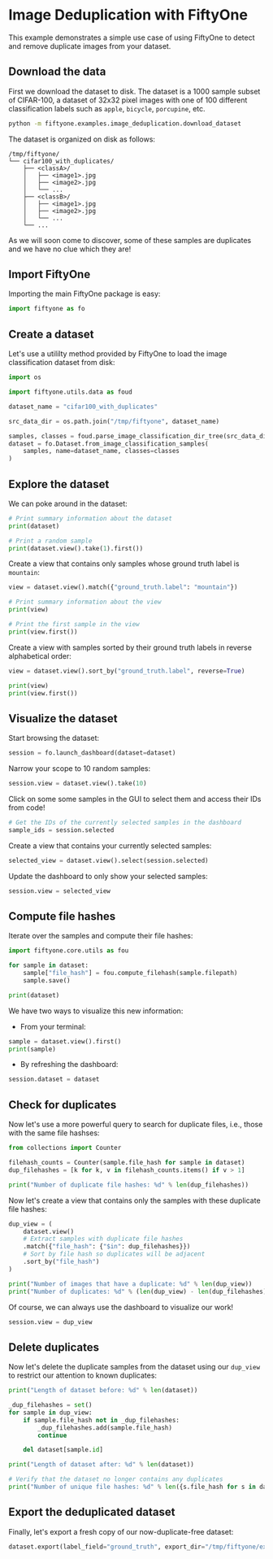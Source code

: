 # Image Deduplication with FiftyOne

This example demonstrates a simple use case of using FiftyOne to detect and
remove duplicate images from your dataset.

## Download the data

First we download the dataset to disk. The dataset is a 1000 sample subset of
CIFAR-100, a dataset of 32x32 pixel images with one of 100 different
classification labels such as `apple`, `bicycle`, `porcupine`, etc.

```bash
python -m fiftyone.examples.image_deduplication.download_dataset
```

The dataset is organized on disk as follows:

```
/tmp/fiftyone/
└── cifar100_with_duplicates/
    ├── <classA>/
    │   ├── <image1>.jpg
    │   ├── <image2>.jpg
    │   └── ...
    ├── <classB>/
    │   ├── <image1>.jpg
    │   ├── <image2>.jpg
    │   └── ...
    └── ...
```

As we will soon come to discover, some of these samples are duplicates and we
have no clue which they are!

## Import FiftyOne

Importing the main FiftyOne package is easy:

```python
import fiftyone as fo
```

## Create a dataset

Let's use a utililty method provided by FiftyOne to load the image
classification dataset from disk:

```python
import os

import fiftyone.utils.data as foud

dataset_name = "cifar100_with_duplicates"

src_data_dir = os.path.join("/tmp/fiftyone", dataset_name)

samples, classes = foud.parse_image_classification_dir_tree(src_data_dir)
dataset = fo.Dataset.from_image_classification_samples(
    samples, name=dataset_name, classes=classes
)
```

## Explore the dataset

We can poke around in the dataset:

```python
# Print summary information about the dataset
print(dataset)

# Print a random sample
print(dataset.view().take(1).first())
```

Create a view that contains only samples whose ground truth label is
`mountain`:

```python
view = dataset.view().match({"ground_truth.label": "mountain"})

# Print summary information about the view
print(view)

# Print the first sample in the view
print(view.first())
```

Create a view with samples sorted by their ground truth labels in reverse
alphabetical order:

```python
view = dataset.view().sort_by("ground_truth.label", reverse=True)

print(view)
print(view.first())
```

## Visualize the dataset

Start browsing the dataset:

```python
session = fo.launch_dashboard(dataset=dataset)
```

Narrow your scope to 10 random samples:

```python
session.view = dataset.view().take(10)
```

Click on some some samples in the GUI to select them and access their IDs from
code!

```python
# Get the IDs of the currently selected samples in the dashboard
sample_ids = session.selected
```

Create a view that contains your currently selected samples:

```python
selected_view = dataset.view().select(session.selected)
```

Update the dashboard to only show your selected samples:

```python
session.view = selected_view
```

## Compute file hashes

Iterate over the samples and compute their file hashes:

```python
import fiftyone.core.utils as fou

for sample in dataset:
    sample["file_hash"] = fou.compute_filehash(sample.filepath)
    sample.save()

print(dataset)
```

We have two ways to visualize this new information:

-   From your terminal:

```python
sample = dataset.view().first()
print(sample)
```

-   By refreshing the dashboard:

```python
session.dataset = dataset
```

## Check for duplicates

Now let's use a more powerful query to search for duplicate files, i.e., those
with the same file hashses:

```python
from collections import Counter

filehash_counts = Counter(sample.file_hash for sample in dataset)
dup_filehashes = [k for k, v in filehash_counts.items() if v > 1]

print("Number of duplicate file hashes: %d" % len(dup_filehashes))
```

Now let's create a view that contains only the samples with these duplicate
file hashes:

```python
dup_view = (
    dataset.view()
    # Extract samples with duplicate file hashes
    .match({"file_hash": {"$in": dup_filehashes}})
    # Sort by file hash so duplicates will be adjacent
    .sort_by("file_hash")
)

print("Number of images that have a duplicate: %d" % len(dup_view))
print("Number of duplicates: %d" % (len(dup_view) - len(dup_filehashes)))
```

Of course, we can always use the dashboard to visualize our work!

```python
session.view = dup_view
```

## Delete duplicates

Now let's delete the duplicate samples from the dataset using our `dup_view` to
restrict our attention to known duplicates:

```python
print("Length of dataset before: %d" % len(dataset))

_dup_filehashes = set()
for sample in dup_view:
    if sample.file_hash not in _dup_filehashes:
        _dup_filehashes.add(sample.file_hash)
        continue

    del dataset[sample.id]

print("Length of dataset after: %d" % len(dataset))

# Verify that the dataset no longer contains any duplicates
print("Number of unique file hashes: %d" % len({s.file_hash for s in dataset}))
```

## Export the deduplicated dataset

Finally, let's export a fresh copy of our now-duplicate-free dataset:

```python
dataset.export(label_field="ground_truth", export_dir="/tmp/fiftyone/export")
```
